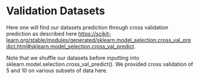 # Validation Datasets
Here one will find our datasets prediction through cross validation prediction as described here <https://scikit-learn.org/stable/modules/generated/sklearn.model_selection.cross_val_predict.html#sklearn.model_selection.cross_val_predict>.

Note that we shuffle our datasets before inputting into sklearn.model.selection.cross_val_predict(). We provided cross validation of 5 and 10 on various subsets of data here.
